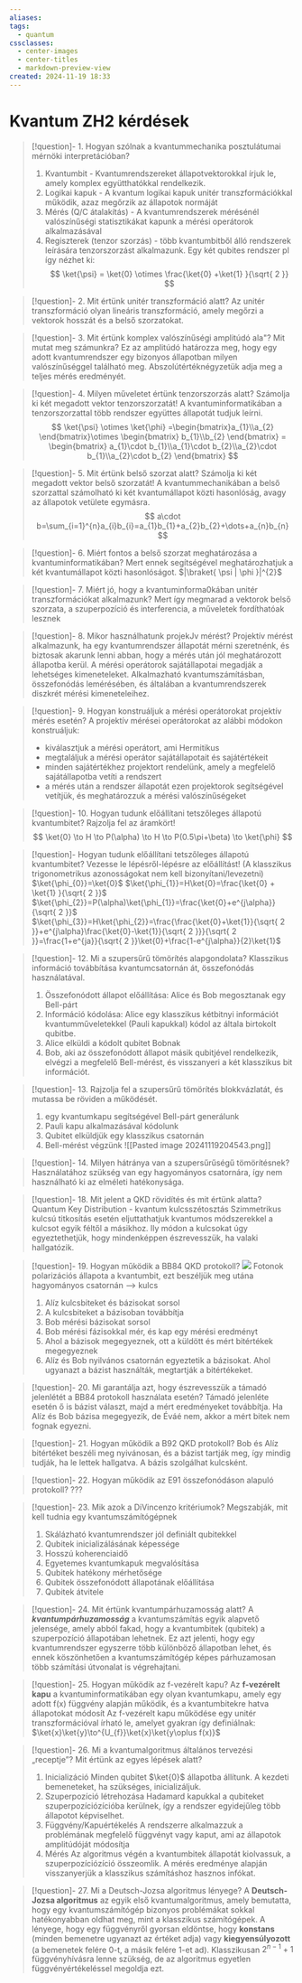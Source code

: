 ```yaml
---
aliases: 
tags:
  - quantum
cssclasses:
  - center-images
  - center-titles
  - markdown-preview-view
created: 2024-11-19 18:33
---
```


# Kvantum ZH2 kérdések


>[!question]- 1. Hogyan szólnak a kvantummechanika posztulátumai mérnöki interpretációban?
>1. Kvantumbit - Kvantumrendszereket állapotvektorokkal írjuk le, amely komplex együtthatókkal rendelkezik.
>2. Logikai kapuk - A kvantum logikai kapuk unitér transzformációkkal működik, azaz megőrzik az állapotok normáját
>3. Mérés (Q/C átalakítás) - A kvantumrendszerek mérésénél valószínűségi statisztikákat kapunk a mérési operátorok alkalmazásával
>4. Regiszterek (tenzor szorzás) - több kvantumbitből álló rendszerek leírására tenzorszorzást alkalmazunk. Egy két qubites rendszer pl így nézhet ki:
>	$$
>\ket{\psi} = \ket{0} \otimes \frac{\ket{0} +\ket{1} }{\sqrt{ 2 }}
>$$

>[!question]- 2. Mit értünk unitér transzformáció alatt?
>Az unitér transzformáció olyan lineáris transzformáció, amely megőrzi a vektorok hosszát és a belső szorzatokat.

>[!question]- 3. Mit értünk komplex valószínűségi amplitúdó ala"? Mit mutat meg számunkra?
>Ez az amplitúdó határozza meg, hogy egy adott kvantumrendszer egy bizonyos állapotban milyen valószínűséggel található meg. Abszolútértéknégyzetük adja meg a teljes mérés eredményét.

>[!question]- 4. Milyen műveletet értünk tenzorszorzás alatt? Számolja ki két megadott vektor tenzorszorzatát!
>A kvantuminformatikában a tenzorszorzattal több rendszer együttes állapotát tudjuk leírni.
> $$
>\ket{\psi} \otimes \ket{\phi} =\begin{bmatrix}a_{1}\\a_{2}
\end{bmatrix}\otimes \begin{bmatrix}
b_{1}\\b_{2}
\end{bmatrix} = \begin{bmatrix} a_{1}\cdot b_{1}\\a_{1}\cdot b_{2}\\a_{2}\cdot b_{1}\\a_{2}\cdot b_{2}
\end{bmatrix}
>$$ 

>[!question]- 5. Mit értünk belső szorzat alatt? Számolja ki két megadott vektor belső szorzatát!
>A kvantummechanikában a belső szorzattal számolható ki két kvantumállapot közti hasonlóság, avagy az állapotok vetülete egymásra.
> $$
> a\cdot b=\sum_{i=1}^{n}a_{i}b_{i}=a_{1}b_{1}+a_{2}b_{2}+\dots+a_{n}b_{n}
$$

>[!question]- 6. Miért fontos a belső szorzat meghatározása a kvantuminformatikában?
>Mert ennek segítségével meghatározhatjuk a két kvantumállapot közti hasonlóságot. $|\braket{ \psi | \phi }|^{2}$

>[!question]- 7. Miért jó, hogy a kvantuminforma0kában unitér transzformációkat alkalmazunk?
>Mert így megmarad a vektorok belső szorzata, a szuperpozíció és interferencia, a műveletek fordíthatóak lesznek

>[!question]- 8. Mikor használhatunk projekJv mérést?
>Projektív mérést alkalmazunk, ha egy kvantumrendszer állapotát mérni szeretnénk, és biztosak akarunk lenni abban, hogy a mérés után jól meghatározott állapotba kerül. A mérési operátorok sajátállapotai megadják a lehetséges kimeneteleket. Alkalmazható kvantumszámításban, összefonódás lemérésében, és általában a kvantumrendszerek diszkrét mérési kimeneteleihez.

>[!question]- 9. Hogyan konstruáljuk a mérési operátorokat projektív mérés esetén?
>A projektív mérései operátorokat az alábbi módokon konstruáljuk:
>- kiválasztjuk a mérési operátort, ami Hermitikus
>- megtaláljuk a mérési operátor sajátállapotait és sajátértékeit
>- minden sajátértékhez projektort rendelünk, amely a megfelelő sajátállapotba vetíti a rendszert
>- a mérés után a rendszer állapotát ezen projektorok segítségével vetítjük, és meghatározzuk a mérési valószínűségeket

>[!question]- 10. Hogyan tudunk előállítani tetszőleges állapotú kvantumbitet? Rajzolja fel az áramkört!
>$$
>\ket{0} \to H \to P(\alpha) \to H \to P(0.5\pi+\beta) \to \ket{\phi}
>$$

>[!question]- Hogyan tudunk előállítani tetszőleges állapotú kvantumbitet? Vezesse le lépésről-lépésre az előállítást! (A klasszikus trigonometrikus azonosságokat nem kell bizonyítani/levezetni)
> $\ket{\phi_{0}}=\ket{0}$
>$\ket{\phi_{1}}=H\ket{0}=\frac{\ket{0} + \ket{1} }{\sqrt{ 2 }}$
>$\ket{\phi_{2}}=P(\alpha)\ket{\phi_{1}}=\frac{\ket{0}+e^{j\alpha}}{\sqrt{ 2 }}$
> $\ket{\phi_{3}}=H\ket{\phi_{2}}=\frac{\frac{\ket{0}+\ket{1}}{\sqrt{ 2 }}+e^{j\alpha}\frac{\ket{0}-\ket{1}}{\sqrt{ 2 }}}{\sqrt{ 2 }}=\frac{1+e^{ja}}{\sqrt{ 2 }}\ket{0}+\frac{1-e^{j\alpha}}{2}\ket{1}$

>[!question]- 12. Mi a szupersűrű tömörítés alapgondolata?
>Klasszikus információ továbbítása kvantumcsatornán át, összefonódás használatával.
>1. Összefonódott állapot előállítása:
>   Alice és Bob megosztanak egy Bell-párt
>2. Információ kódolása:
>   Alice egy klasszikus kétbitnyi információt kvantumműveletekkel (Pauli kapukkal) kódol az általa birtokolt qubitbe.
>3. Alice elküldi a kódolt qubitet Bobnak
>4. Bob, aki az összefonódott állapot másik qubitjével rendelkezik, elvégzi a megfelelő Bell-mérést, és visszanyeri a két klasszikus bit információt.

>[!question]- 13. Rajzolja fel a szupersűrű tömörítés blokkvázlatát, és mutassa be röviden a működését.
>1. egy kvantumkapu segítségével Bell-párt generálunk
>2. Pauli kapu alkalmazásával kódolunk
>3. Qubitet elküldjük egy klasszikus csatornán
>4. Bell-mérést végzünk
>![[Pasted image 20241119204543.png]]


>[!question]- 14. Milyen hátránya van a szupersűrűségű tömörítésnek?
>Használatához szükség van egy hagyományos csatornára, így nem használható ki az elméleti hatékonysága.

>[!question]- 18. Mit jelent a QKD rövidítés és mit értünk alatta?
>Quantum Key Distribution - kvantum kulcsszétosztás
>Szimmetrikus kulcsú titkosítás esetén eljuttathatjuk kvantumos módszerekkel a kulcsot egyik féltől a másikhoz. Ily módon a kulcsokat úgy egyeztethetjük, hogy mindenképpen észrevesszük, ha valaki hallgatózik.

>[!question]- 19. Hogyan működik a BB84 QKD protokoll?
![](https://www.youtube.com/embed/8hNQyTdNil4?si=XD5CW_agN94COpod)
> Fotonok polarizációs állapota a kvantumbit, ezt beszéljük meg utána hagyományos csatornán --> kulcs
> 
> 1. Alíz kulcsbiteket és bázisokat sorsol
> 2. A kulcsbiteket a bázisoban továbbítja
> 3. Bob mérési bázisokat sorsol
> 4. Bob mérési fázisokkal mér, és kap egy mérési eredményt
> 5. Ahol a bázisok megegyeznek, ott a küldött és mért bitértékek megegyeznek
> 6. Alíz és Bob nyilvános csatornán egyeztetik a bázisokat. Ahol ugyanazt a bázist használták, megtartják a bitértékeket.

>[!question]- 20. Mi garantálja azt, hogy észrevesszük a támadó jelenlétét a BB84 protokoll használata esetén?
>Támadó jelenléte esetén ő is bázist választ, majd a mért eredményeket továbbítja. Ha Alíz és Bob bázisa megegyezik, de Éváé nem, akkor a mért bitek nem fognak egyezni.

>[!question]- 21. Hogyan működik a B92 QKD protokoll?
>Bob és Alíz bitértéket beszéli meg nyivánosan, és a bázist tartják meg, így mindig tudják, ha le lettek hallgatva. A bázis szolgálhat kulcsként.

>[!question]- 22. Hogyan működik az E91 összefonódáson alapuló protokoll?
> ???

>[!question]- 23. Mik azok a DiVincenzo kritériumok?
>Megszabják, mit kell tudnia egy kvantumszámítógépnek
>1. Skálázható kvantumrendszer jól definiált qubitekkel
>2. Qubitek inicializálásának képessége
>3. Hosszú koherenciaidő
>4. Egyetemes kvantumkapuk megvalósítása
>5. Qubitek hatékony mérhetősége
>6. Qubitek összefonódott állapotának előállítása
>7. Qubitek átvitele

>[!question]- 24. Mit értünk kvantumpárhuzamosság alatt?
>A ***kvantumpárhuzamosság*** a kvantumszámítás egyik alapvető jelensége, amely abból fakad, hogy a kvantumbitek (qubitek) a szuperpozíció állapotában lehetnek. Ez azt jelenti, hogy egy kvantumrendszer egyszerre több különböző állapotban lehet, és ennek köszönhetően a kvantumszámítógép képes párhuzamosan több számítási útvonalat is végrehajtani.

>[!question]- 25. Hogyan működik az f-vezérelt kapu?
>Az **f-vezérelt kapu** a kvantuminformatikában egy olyan kvantumkapu, amely egy adott f(x) függvény alapján működik, és a kvantumbitekre hatva állapotokat módosít
>Az f-vezérelt kapu működése egy unitér transzformációval írható le, amelyet gyakran így definiálnak:
> $\ket{x}\ket{y}\to^{U_{f}}\ket{x}\ket{y\oplus f(x)}$

>[!question]- 26. Mi a kvantumalgoritmus általános tervezési „receptje”? Mit értünk az egyes lépések alatt?
>1. Inicializáció
>   Minden qubitet $\ket{0}$ állapotba állítunk. A kezdeti bemeneteket, ha szükséges, inicializáljuk.
>2. Szuperpozíció létrehozása
>   Hadamard kapukkal a qubiteket szuperpozíciózícióba kerülnek, így a rendszer egyidejűleg több állapotot képviselhet.
>3. Függvény/Kapuértékelés
>   A rendszerre alkalmazzuk a problémának megfelelő függvényt vagy kaput, ami az állapotok amplitúdóját módosítja
>4. Mérés
>   Az algoritmus végén a kvantumbitek állapotát kiolvassuk, a szuperpozíciózíció összeomlik. A mérés eredménye alapján visszanyerjük a klasszikus számításhoz hasznos infókat.

>[!question]- 27. Mi a Deutsch-Jozsa algoritmus lényege?
>A **Deutsch-Jozsa algoritmus** az egyik első kvantumalgoritmus, amely bemutatta, hogy egy kvantumszámítógép bizonyos problémákat sokkal hatékonyabban oldhat meg, mint a klasszikus számítógépek. A lényege, hogy egy függvényről gyorsan eldöntse, hogy **konstans** (minden bemenetre ugyanazt az értéket adja) vagy **kiegyensúlyozott** (a bemenetek felére 0-t, a másik felére 1-et ad).
>Klasszikusan $2^{n-1}+1$ függvényhívásra lenne szükség, de az algoritmus egyetlen függvényértékeléssel megoldja ezt.

